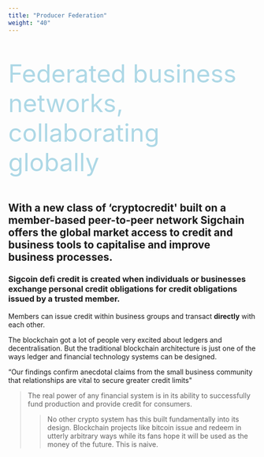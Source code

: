 ```yaml
---
title: "Producer Federation"
weight: "40"
---
```

<div style="font-size: 50px; color: lightblue">
<p>Federated business networks, collaborating globally</p>
</div>

## With a new class of ‘cryptocredit' built on a member-based peer-to-peer network Sigchain offers the global market access to credit and business tools to capitalise and improve business processes.

### Sigcoin defi credit is created when individuals or businesses exchange personal credit obligations for credit obligations issued by a trusted member.

Members can issue credit within business groups and transact **directly** with each other.

The blockchain got a lot of people very excited about ledgers and decentralisation. But the traditional blockchain architecture is just one of the ways ledger and financial technology systems can be designed.

“Our findings confirm anecdotal claims from the small business community that relationships are vital to secure greater credit limits"

> The real power of any financial system is in its ability to successfully fund production and provide credit for consumers.
>> No other crypto system has this built fundamentally into its design. Blockchain projects like bitcoin issue and redeem in utterly arbitrary ways while its fans hope it will be used as the money of the future. This is naive.
